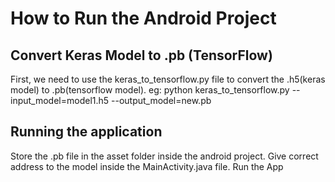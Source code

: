 # How to Run the Android Project

## Convert Keras Model to .pb (TensorFlow)
First, we need to use the keras_to_tensorflow.py file to convert the .h5(keras model) to .pb(tensorflow model).
eg: python keras_to_tensorflow.py --input_model=model1.h5 --output_model=new.pb

## Running the application
Store the .pb file in the asset folder inside the android project.
Give correct address to the model inside the MainActivity.java file.
Run the App
